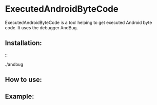 # ExecutedAndroidByteCode

ExecutedAndroidByteCode is a tool helping to get executed Android byte code. It uses the debugger AndBug. 

## Installation:

::
    
   ./andbug


## How to use:

## Example: